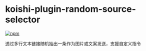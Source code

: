 # koishi-plugin-random-source-selector

[![npm](https://img.shields.io/npm/v/koishi-plugin-random-source-selector?style=flat-square)](https://www.npmjs.com/package/koishi-plugin-random-source-selector)

透过多行文本链接随机抽出一条作为图片或文案发送，支援自定义指令
